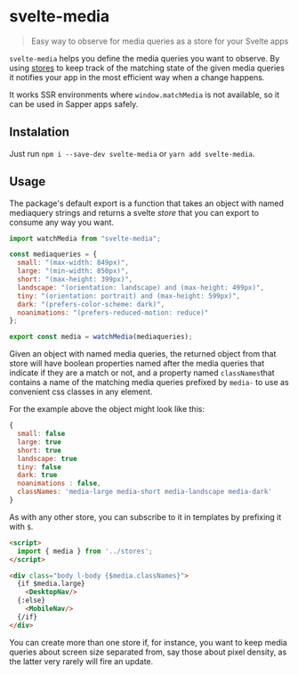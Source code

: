 # svelte-media

> Easy way to observe for media queries as a store for your Svelte apps

`svelte-media` helps you define the media queries you want to observe. By using [stores](https://svelte.dev/docs#svelte_store) to keep track of the matching state of the given media queries it notifies your app in the most efficient way when a change happens.

It works SSR environments where `window.matchMedia` is not available, so it can be used in Sapper apps safely.

## Instalation

Just run `npm i --save-dev svelte-media` or `yarn add svelte-media`.

## Usage

The package's default export is a function that takes an object with named mediaquery strings and returns a svelte _store_ that you can export to
consume any way you want.

```js
import watchMedia from "svelte-media";

const mediaqueries = {
  small: "(max-width: 849px)",
  large: "(min-width: 850px)",
  short: "(max-height: 399px)",
  landscape: "(orientation: landscape) and (max-height: 499px)",
  tiny: "(orientation: portrait) and (max-height: 599px)",
  dark: "(prefers-color-scheme: dark)",
  noanimations: "(prefers-reduced-motion: reduce)"
};

export const media = watchMedia(mediaqueries);
```

Given an object with named media queries, the returned object from that store will have boolean properties named
after the media queries that indicate if they are a match or not, and a property named `classNames`that
contains a name of the matching media queries prefixed by `media-` to use as convenient css classes in any element.

For the example above the object might look like this:

```js
{
  small: false
  large: true
  short: true
  landscape: true
  tiny: false
  dark: true
  noanimations : false,
  classNames: 'media-large media-short media-landscape media-dark'
}
```

As with any other store, you can subscribe to it in templates by prefixing it with `$`.

```html
<script>
  import { media } from '../stores';
</script>

<div class="body l-body {$media.classNames}">
  {if $media.large}
    <DesktopNav/>
  {:else}
    <MobileNav/>
  {/if}
</div>
```

You can create more than one store if, for instance, you want to keep media queries about screen size
separated from, say those about pixel density, as the latter very rarely will fire an update.

